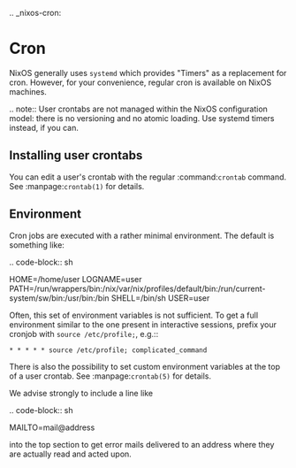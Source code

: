 .. _nixos-cron:

Cron
====

NixOS generally uses `systemd` which provides "Timers" as a replacement for
cron. However, for your convenience, regular cron is available on NixOS
machines.

.. note:: User crontabs are not managed within the NixOS
    configuration model: there is no versioning and no atomic loading.
    Use systemd timers instead, if you can.

Installing user crontabs
------------------------

You can edit a user's crontab with the regular :command:`crontab` command. See
:manpage:`crontab(1)` for details.

Environment
-----------

Cron jobs are executed with a rather minimal environment. The default is
something like:

.. code-block:: sh

   HOME=/home/user
   LOGNAME=user
   PATH=/run/wrappers/bin:/nix/var/nix/profiles/default/bin:/run/current-system/sw/bin:/usr/bin:/bin
   SHELL=/bin/sh
   USER=user

Often, this set of environment variables is not sufficient. To get a full
environment similar to the one present in interactive sessions, prefix your
cronjob with `source /etc/profile;`, e.g.::

    * * * * * source /etc/profile; complicated_command

There is also the possibility to set custom environment variables at the top of
a user crontab. See :manpage:`crontab(5)` for details.

We advise strongly to include a line like

.. code-block:: sh

   MAILTO=mail@address

into the top section to get error mails delivered to an address where they are
actually read and acted upon.
